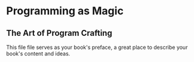 # Programming as Magic
## The Art of Program Crafting
This file file serves as your book's preface, a great place to describe your book's content and ideas.
